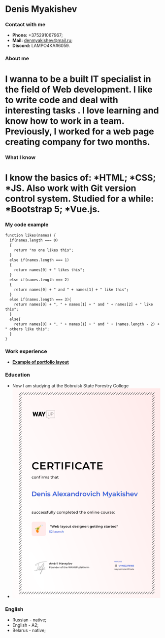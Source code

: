 # Denis Myakishev
### Contact with me
* __Phone:__ +375291067967;
* __Mail:__ denmyakishev@mail.ru;
* __Discord:__ LAMPO4KA#6059.
### About me
  I wanna to be a built IT specialist in the field of Web development. I like to write code and deal with interesting tasks . I love learning and know how to work in a team. Previously, I worked for a web page creating company for two months.
====
### What I know
I know the basics of: 
*__HTML__; 
*__CSS__;
*__JS__.
Also work with __Git__ version control system. 
Studied for a while:
*__Bootstrap 5__;
*__Vue.js__.
====
### My code example
```
function likes(names) {
  if(names.length === 0)
  {
    return "no one likes this";
  }
  else if(names.length === 1)
  {
    return names[0] + " likes this";
  } 
  else if(names.length === 2)
  {   
    return names[0] + " and " + names[1] + " like this";
  }
  else if(names.length === 3){
    return names[0] + ", " + names[1] + " and " + names[2] + " like this";
  } 
  else{
    return names[0] + ", " + names[1] + " and " + (names.length - 2) + " others like this";
  }
}
```
### Work experience
* [__Example of portfolio layout__](https://lamp4kad.github.io/portfolio/)

### Education
* Now I am studying at the Bobruisk State Forestry College
* ![__Курсы WayUp__](img/certificate.png "Пейзаж с горами")

### English
* Russian - native;
* English - A2;
* Belarus - native; 